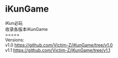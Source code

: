 # iKunGame
iKun必玩<br>
收录各版本iKunGame<br>
=====<br>
Versions:<br>
v1.0 https://github.com/Victim-Z/iKunGame/tree/v1.0<br>
v1.1 https://github.com/Victim-Z/iKunGame/tree/v1.1
